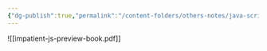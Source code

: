 ```yaml
---
{"dg-publish":true,"permalink":"/content-folders/others-notes/java-script/impatient-js-preview-book/","title":"impatient-js-preview-book.pdf"}
---
```



![[impatient-js-preview-book.pdf]]
